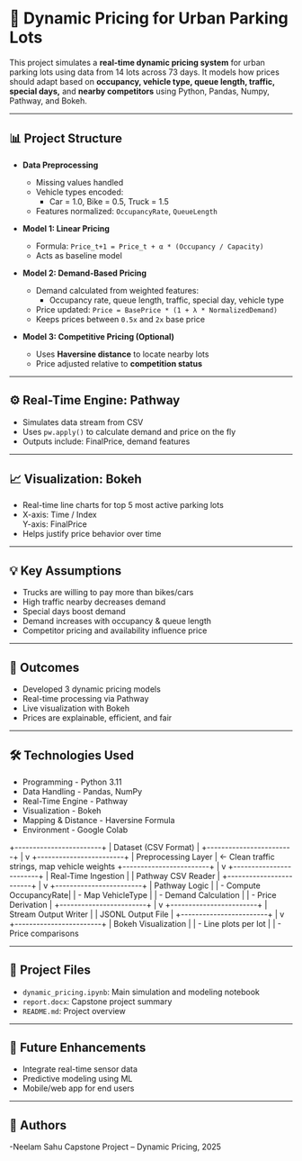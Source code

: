 
# 🚗 Dynamic Pricing for Urban Parking Lots

This project simulates a **real-time dynamic pricing system** for urban parking lots using data from 14 lots across 73 days. It models how prices should adapt based on **occupancy, vehicle type, queue length, traffic, special days,** and **nearby competitors** using Python, Pandas, Numpy, Pathway, and Bokeh.

---

## 📊 Project Structure

- **Data Preprocessing**
  - Missing values handled
  - Vehicle types encoded:
    - Car = 1.0, Bike = 0.5, Truck = 1.5
  - Features normalized: `OccupancyRate`, `QueueLength`

- **Model 1: Linear Pricing**
  - Formula: `Price_t+1 = Price_t + α * (Occupancy / Capacity)`
  - Acts as baseline model

- **Model 2: Demand-Based Pricing**
  - Demand calculated from weighted features:
    - Occupancy rate, queue length, traffic, special day, vehicle type
  - Price updated: `Price = BasePrice * (1 + λ * NormalizedDemand)`
  - Keeps prices between `0.5x` and `2x` base price

- **Model 3: Competitive Pricing (Optional)**
  - Uses **Haversine distance** to locate nearby lots
  - Price adjusted relative to **competition status**

---

## ⚙️ Real-Time Engine: Pathway

- Simulates data stream from CSV
- Uses `pw.apply()` to calculate demand and price on the fly
- Outputs include: FinalPrice, demand features

---

## 📈 Visualization: Bokeh

- Real-time line charts for top 5 most active parking lots
- X-axis: Time / Index  
  Y-axis: FinalPrice
- Helps justify price behavior over time

---

## 💡 Key Assumptions

- Trucks are willing to pay more than bikes/cars
- High traffic nearby decreases demand
- Special days boost demand
- Demand increases with occupancy & queue length
- Competitor pricing and availability influence price

---

## 🧠 Outcomes

- Developed 3 dynamic pricing models
- Real-time processing via Pathway
- Live visualization with Bokeh
- Prices are explainable, efficient, and fair

---

## 🛠 Technologies Used

- Programming - Python 3.11
- Data Handling - Pandas, NumPy
- Real-Time Engine - Pathway
- Visualization - Bokeh
- Mapping & Distance - Haversine Formula
- Environment - Google Colab

+------------------------+ | Dataset (CSV Format) | +------------------------+ | v +------------------------+ | Preprocessing Layer | <- Clean traffic strings, map vehicle weights +------------------------+ | v +------------------------+ | Real-Time Ingestion | | Pathway CSV Reader | +------------------------+ | v +------------------------+ | Pathway Logic | | - Compute OccupancyRate| | - Map VehicleType | | - Demand Calculation | | - Price Derivation | +------------------------+ | v +------------------------+ | Stream Output Writer | | JSONL Output File | +------------------------+ | v +------------------------+ | Bokeh Visualization | | - Line plots per lot | | - Price comparisons



---

## 📁 Project Files

- `dynamic_pricing.ipynb`: Main simulation and modeling notebook
- `report.docx`: Capstone project summary
- `README.md`: Project overview

---

## 🚀 Future Enhancements

- Integrate real-time sensor data
- Predictive modeling using ML
- Mobile/web app for end users

---

## 👤 Authors

-Neelam Sahu 
  Capstone Project – Dynamic Pricing, 2025

